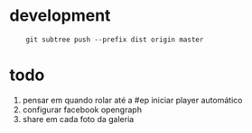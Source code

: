 # development

		git subtree push --prefix dist origin master

# todo

1. pensar em quando rolar até a #ep iniciar player automático
2. configurar facebook opengraph
3. share em cada foto da galeria